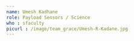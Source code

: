 ```yaml
---
name: Umesh Kadhane
role: Payload Sensors / Science
who : sfaculty
picurl : /image/team_grace/Umesh-R-Kadane.jpg
---
```

